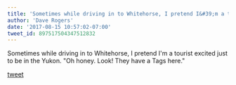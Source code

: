 ```yaml
---
title: 'Sometimes while driving in to Whitehorse, I pretend I&#39;m a tourist excited...'
author: 'Dave Rogers'
date: '2017-08-15 10:57:02-07:00'
tweet_id: 897517504347512832
---
```

Sometimes while driving in to Whitehorse, I pretend I'm a tourist excited just to be in the Yukon. "Oh honey. Look! They have a Tags here."

[tweet](https://twitter.com/yukondude/status/897517504347512832)